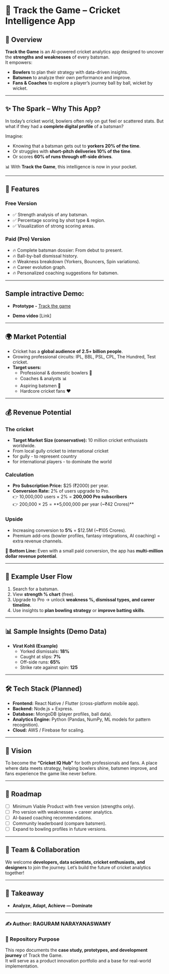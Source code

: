 # 🏏 Track the Game – Cricket Intelligence App  

## 🚀 Overview  
**Track the Game** is an AI-powered cricket analytics app designed to uncover the **strengths and weaknesses** of every batsman.  
It empowers:  
- **Bowlers** to plan their strategy with data-driven insights.  
- **Batsmen** to analyze their own performance and improve.  
- **Fans & Coaches** to explore a player’s journey ball by ball, wicket by wicket.  

---

## ✨ The Spark – Why This App?  
In today’s cricket world, bowlers often rely on gut feel or scattered stats. But what if they had a **complete digital profile** of a batsman?  

Imagine:  
- Knowing that a batsman gets out to **yorkers 20% of the time**.  
- Or struggles with **short-pitch deliveries 10% of the time**.  
- Or scores **60% of runs through off-side drives**.  

📊 With **Track the Game**, this intelligence is now in your pocket.  

---

## 🎯 Features  

### Free Version  
- ✅ Strength analysis of any batsman.  
- ✅ Percentage scoring by shot type & region.  
- ✅ Visualization of strong scoring areas.  

### Paid (Pro) Version  
- 🔥 Complete batsman dossier: From debut to present.  
- 🔥 Ball-by-ball dismissal history.  
- 🔥 Weakness breakdown (Yorkers, Bouncers, Spin variations).  
- 🔥 Career evolution graph.  
- 🔥 Personalized coaching suggestions for batsmen.  

---

## Sample intractive Demo: 

 - **Prototype -** [Track the game ](https://raguram-n.github.io/Track-The-Game/) 

 - **Demo video** [Link]

---

## 🌍 Market Potential  
- Cricket has a **global audience of 2.5+ billion people**.  
- Growing professional circuits: IPL, BBL, PSL, CPL, The Hundred, Test cricket.  
- **Target users:**  
  - Professional & domestic bowlers 🎯  
  - Coaches & analysts 📊  
  - Aspiring batsmen 🏏  
  - Hardcore cricket fans ❤️  

---

## 💰 Revenue Potential  

### The cricket  
- **Target Market Size (conservative):** 10 million cricket enthusiasts worldwide.
- From local gully cricket to international cricket
- for gully - to represent country
- for international players - to dominate the world

### Calculation  
- **Pro Subscription Price:** $25 (₹2000) per year.  
- **Conversion Rate:** 2% of users upgrade to Pro.  
👉 10,000,000 users × 2% = **200,000 Pro subscribers**  
👉 200,000 × $25 = **$5,000,000 per year (~₹42 Crores)**  

### Upside  
- Increasing conversion to **5%** = $12.5M (~₹105 Crores).  
- Premium add-ons (bowler profiles, fantasy integrations, AI coaching) = extra revenue channels.  

📌 **Bottom Line:** Even with a small paid conversion, the app has **multi-million dollar revenue potential**.  

---

## 📱 Example User Flow  
1. Search for a batsman.  
2. View **strength % chart** (free).  
3. Upgrade to Pro → unlock **weakness %, dismissal types, and career timeline**.  
4. Use insights to **plan bowling strategy** or **improve batting skills**.  

---

## 📊 Sample Insights (Demo Data)  
- **Virat Kohli (Example)**  
  - Yorked dismissals: **18%**  
  - Caught at slips: **7%**  
  - Off-side runs: **65%**  
  - Strike rate against spin: **125**  

---

## 🛠️ Tech Stack (Planned)  
- **Frontend:** React Native / Flutter (cross-platform mobile app).  
- **Backend:** Node.js + Express.  
- **Database:** MongoDB (player profiles, ball data).  
- **Analytics Engine:** Python (Pandas, NumPy, ML models for pattern recognition).  
- **Cloud:** AWS / Firebase for scaling.  

---

## 🧭 Vision  
To become the **“Cricket IQ Hub”** for both professionals and fans. A place where data meets strategy, helping bowlers shine, batsmen improve, and fans experience the game like never before.  

---

## 📌 Roadmap  
- [ ] Minimum Viable Product with free version (strengths only).  
- [ ] Pro version with weaknesses + career analytics.  
- [ ] AI-based coaching recommendations.  
- [ ] Community leaderboard (compare batsmen).  
- [ ] Expand to bowling profiles in future versions.  

---

## 👥 Team & Collaboration  
We welcome **developers, data scientists, cricket enthusiasts, and designers** to join the journey. Let’s build the future of cricket analytics together!  

---

## 🔑 Takeaway  
- **Analyze, Adapt, Achieve — Dominate**  

---


### ✍️ Author: RAGURAM NARAYANASWAMY

### 📂 Repository Purpose  
This repo documents the **case study, prototypes, and development journey** of Track the Game.  
It will serve as a product innovation portfolio and a base for real-world implementation.  


